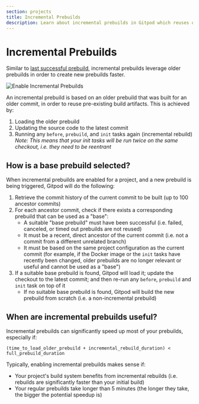 ```yaml
---
section: projects
title: Incremental Prebuilds
description: Learn about incremental prebuilds in Gitpod which reuses older prebuilds to create new ones faster.
---
```


<script context="module">
  export const prerender = true;
</script>

# Incremental Prebuilds

Similar to [last successful prebuild](/docs/configure/projects/last-successful-prebuild), incremental prebuilds leverage older prebuilds in order to create new prebuilds faster.

![Enable Incremental Prebuilds](../../../static/images/docs/projects/enable-incremental-prebuilds.webp)

An incremental prebuild is based on an older prebuild that was built for an older commit, in order to reuse pre-existing build artifacts. This is achieved by:

1. Loading the older prebuild
2. Updating the source code to the latest commit
3. Running any `before`, `prebuild`, and `init` tasks again (incremental rebuild)<br>_Note: This means that your init tasks will be run twice on the same checkout, i.e. they need to be reentrant_

## How is a base prebuild selected?

When incremental prebuilds are enabled for a project, and a new prebuild is being triggered, Gitpod will do the following:

1. Retrieve the commit history of the current commit to be built (up to 100 ancestor commits)
2. For each ancestor commit, check if there exists a corresponding prebuild that can be used as a "base":
    - A suitable "base prebuild" must have been successful (i.e. failed, canceled, or timed out prebuilds are not reused)
    - It must be a recent, direct ancestor of the current commit (i.e. not a commit from a different unrelated branch)
    - It must be based on the same project configuration as the current commit (for example, if the Docker image or the `init` tasks have recently been changed, older prebuilds are no longer relevant or useful and cannot be used as a "base")
3. If a suitable base prebuild is found, Gitpod will load it; update the checkout to the latest commit; and then re-run any `before`, `prebuild` and `init` task on top of it
    - If no suitable base prebuild is found, Gitpod will build the new prebuild from scratch (i.e. a non-incremental prebuild)

## When are incremental prebuilds useful?

Incremental prebuilds can significantly speed up most of your prebuilds, especially if:

```
(time_to_load_older_prebuild + incremental_rebuild_duration) < full_prebuild_duration
```

Typically, enabling incremental prebuilds makes sense if:

-   Your project's build system benefits from incremental rebuilds (i.e. rebuilds are significantly faster than your initial build)
-   Your regular prebuilds take longer than 5 minutes (the longer they take, the bigger the potential speedup is)
